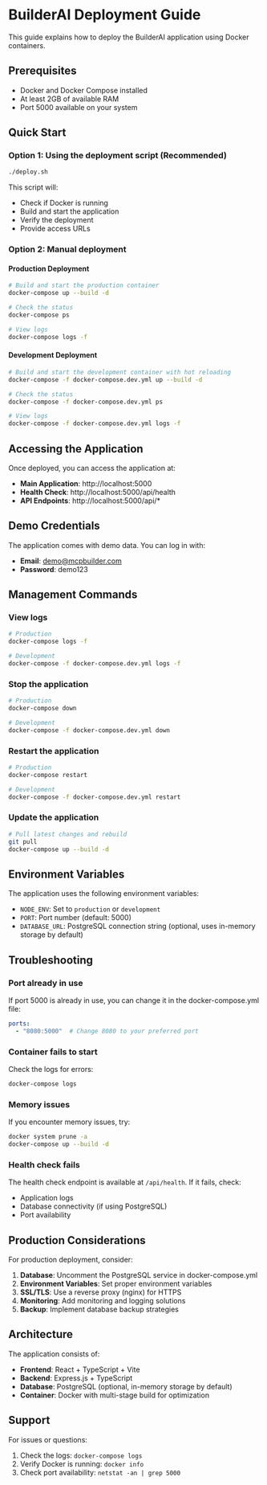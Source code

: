 # BuilderAI Deployment Guide

This guide explains how to deploy the BuilderAI application using Docker containers.

## Prerequisites

- Docker and Docker Compose installed
- At least 2GB of available RAM
- Port 5000 available on your system

## Quick Start

### Option 1: Using the deployment script (Recommended)

```bash
./deploy.sh
```

This script will:
- Check if Docker is running
- Build and start the application
- Verify the deployment
- Provide access URLs

### Option 2: Manual deployment

#### Production Deployment

```bash
# Build and start the production container
docker-compose up --build -d

# Check the status
docker-compose ps

# View logs
docker-compose logs -f
```

#### Development Deployment

```bash
# Build and start the development container with hot reloading
docker-compose -f docker-compose.dev.yml up --build -d

# Check the status
docker-compose -f docker-compose.dev.yml ps

# View logs
docker-compose -f docker-compose.dev.yml logs -f
```

## Accessing the Application

Once deployed, you can access the application at:

- **Main Application**: http://localhost:5000
- **Health Check**: http://localhost:5000/api/health
- **API Endpoints**: http://localhost:5000/api/*

## Demo Credentials

The application comes with demo data. You can log in with:

- **Email**: demo@mcpbuilder.com
- **Password**: demo123

## Management Commands

### View logs
```bash
# Production
docker-compose logs -f

# Development
docker-compose -f docker-compose.dev.yml logs -f
```

### Stop the application
```bash
# Production
docker-compose down

# Development
docker-compose -f docker-compose.dev.yml down
```

### Restart the application
```bash
# Production
docker-compose restart

# Development
docker-compose -f docker-compose.dev.yml restart
```

### Update the application
```bash
# Pull latest changes and rebuild
git pull
docker-compose up --build -d
```

## Environment Variables

The application uses the following environment variables:

- `NODE_ENV`: Set to `production` or `development`
- `PORT`: Port number (default: 5000)
- `DATABASE_URL`: PostgreSQL connection string (optional, uses in-memory storage by default)

## Troubleshooting

### Port already in use
If port 5000 is already in use, you can change it in the docker-compose.yml file:

```yaml
ports:
  - "8080:5000"  # Change 8080 to your preferred port
```

### Container fails to start
Check the logs for errors:
```bash
docker-compose logs
```

### Memory issues
If you encounter memory issues, try:
```bash
docker system prune -a
docker-compose up --build -d
```

### Health check fails
The health check endpoint is available at `/api/health`. If it fails, check:
- Application logs
- Database connectivity (if using PostgreSQL)
- Port availability

## Production Considerations

For production deployment, consider:

1. **Database**: Uncomment the PostgreSQL service in docker-compose.yml
2. **Environment Variables**: Set proper environment variables
3. **SSL/TLS**: Use a reverse proxy (nginx) for HTTPS
4. **Monitoring**: Add monitoring and logging solutions
5. **Backup**: Implement database backup strategies

## Architecture

The application consists of:

- **Frontend**: React + TypeScript + Vite
- **Backend**: Express.js + TypeScript
- **Database**: PostgreSQL (optional, in-memory storage by default)
- **Container**: Docker with multi-stage build for optimization

## Support

For issues or questions:
1. Check the logs: `docker-compose logs`
2. Verify Docker is running: `docker info`
3. Check port availability: `netstat -an | grep 5000`

